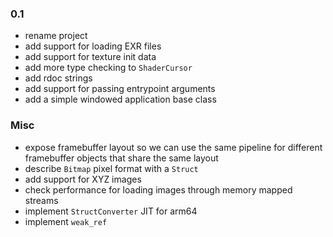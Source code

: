 ### 0.1

- rename project
- add support for loading EXR files
- add support for texture init data
- add more type checking to `ShaderCursor`
- add rdoc strings
- add support for passing entrypoint arguments
- add a simple windowed application base class


### Misc

- expose framebuffer layout so we can use the same pipeline for different framebuffer objects that share the same layout
- describe `Bitmap` pixel format with a `Struct`
- add support for XYZ images
- check performance for loading images through memory mapped streams
- implement `StructConverter` JIT for arm64
- implement `weak_ref`
